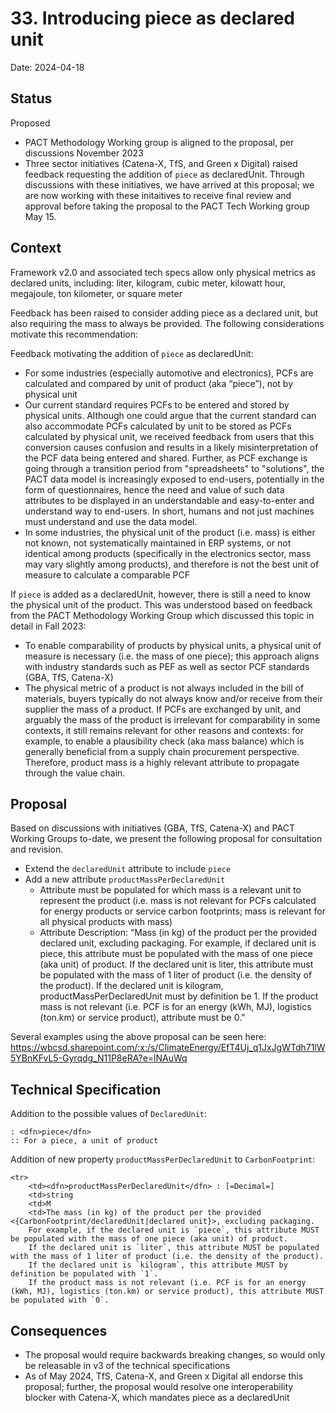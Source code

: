 # 33. Introducing piece as declared unit

Date: 2024-04-18

## Status

Proposed

* PACT Methodology Working group is aligned to the proposal, per discussions November 2023
* Three sector initiatives (Catena-X, TfS, and Green x Digital) raised feedback requesting the addition of `piece` as declaredUnit. Through discussions with these initiatives, we have arrived at this proposal; we are now working with these initaitives to receive final review and approval before taking the proposal to the PACT Tech Working group May 15.

## Context

Framework v2.0 and associated tech specs allow only physical metrics as declared units, including: liter, kilogram, cubic meter, kilowatt hour, megajoule, ton kilometer, or square meter

Feedback has been raised to consider adding piece as a declared unit, but also requiring the mass to always be provided. The following considerations motivate this recommendation:

Feedback motivating the addition of `piece` as declaredUnit:

- For some industries (especially automotive and electronics), PCFs are calculated and compared by unit of product (aka “piece”), not by physical unit
- Our current standard requires PCFs to be entered and stored by physical units. Although one could argue that the current standard can also accommodate PCFs calculated by unit to be stored as PCFs calculated by physical unit, we received feedback from users that this conversion causes confusion and results in a likely misinterpretation of the PCF data being entered and shared. Further, as PCF exchange is going through a transition period from "spreadsheets" to "solutions", the PACT data model is increasingly exposed to end-users, potentially in the form of questionnaires, hence the need and value of such data attributes to be displayed in an understandable and easy-to-enter and understand way to end-users. In short, humans and not just machines must understand and use the data model.
- In some industries, the physical unit of the product (i.e. mass) is either not known, not systematically maintained in ERP systems, or not identical among products (specifically in the electronics sector, mass may vary slightly among products), and therefore is not the best unit of measure to calculate a comparable PCF

If `piece` is added as a declaredUnit, however, there is still a need to know the physical unit of the product. This was understood based on feedback from the PACT Methodology Working Group which discussed this topic in detail in Fall 2023:

- To enable comparability of products by physical units, a physical unit of measure is necessary (i.e. the mass of one piece); this approach aligns with industry standards such as PEF as well as sector PCF standards (GBA, TfS, Catena-X)
- The physical metric of a product is not always included in the bill of materials, buyers typically do not always know and/or receive from their supplier the mass of a product. If PCFs are exchanged by unit, and arguably the mass of the product is irrelevant for comparability in some contexts, it still remains relevant for other reasons and contexts: for example, to enable a plausibility check (aka mass balance) which is generally beneficial from a supply chain procurement perspective. Therefore, product mass is a highly relevant attribute to propagate through the value chain.

## Proposal
Based on discussions with initiatives (GBA, TfS, Catena-X) and PACT Working Groups to-date, we present the following proposal for consultation and revision.

- Extend the `declaredUnit` attribute to include `piece`
- Add a new attribute `productMassPerDeclaredUnit`
    - Attribute must be populated for which mass is a relevant unit to represent the product (i.e. mass is not relevant for PCFs calculated for energy products or service carbon footprints; mass is relevant for all physical products with mass)
    - Attribute Description: “Mass (in kg) of the product per the provided declared unit, excluding packaging. For example, if declared unit is piece, this attribute must be populated with the mass of one piece (aka unit) of product. If the declared unit is liter, this attribute must be populated with the mass of 1 liter of product (i.e. the density of the product). If the declared unit is kilogram, productMassPerDeclaredUnit must by definition be 1. If the product mass is not relevant (i.e. PCF is for an energy (kWh, MJ), logistics (ton.km) or service product), attribute must be 0."

Several examples using the above proposal can be seen here: https://wbcsd.sharepoint.com/:x:/s/ClimateEnergy/EfT4Uj_q1JxJgWTdh71lW5YBnKFvL5-Gyrqdg_N11P8eRA?e=lNAuWq

## Technical Specification

Addition to the possible values of `DeclaredUnit`:
```
: <dfn>piece</dfn>
:: For a piece, a unit of product
```

Addition of new property `productMassPerDeclaredUnit` to `CarbonFootprint`:
```
<tr>
    <td><dfn>productMassPerDeclaredUnit</dfn> : [=Decimal=]
    <td>string
    <td>M
    <td>The mass (in kg) of the product per the provided <{CarbonFootprint/declaredUnit|declared unit}>, excluding packaging.
    For example, if the declared unit is `piece`, this attribute MUST be populated with the mass of one piece (aka unit) of product.
    If the declared unit is `liter`, this attribute MUST be populated with the mass of 1 liter of product (i.e. the density of the product).
    If the declared unit is `kilogram`, this attribute MUST by definition be populated with `1`.
    If the product mass is not relevant (i.e. PCF is for an energy (kWh, MJ), logistics (ton.km) or service product), this attribute MUST be populated with `0`.
```


## Consequences

- The proposal would require backwards breaking changes, so would only be releasable in v3 of the technical specifications
- As of May 2024, TfS, Catena-X, and Green x Digital all endorse this proposal; further, the proposal would resolve one interoperability blocker with Catena-X, which mandates piece as a declaredUnit

